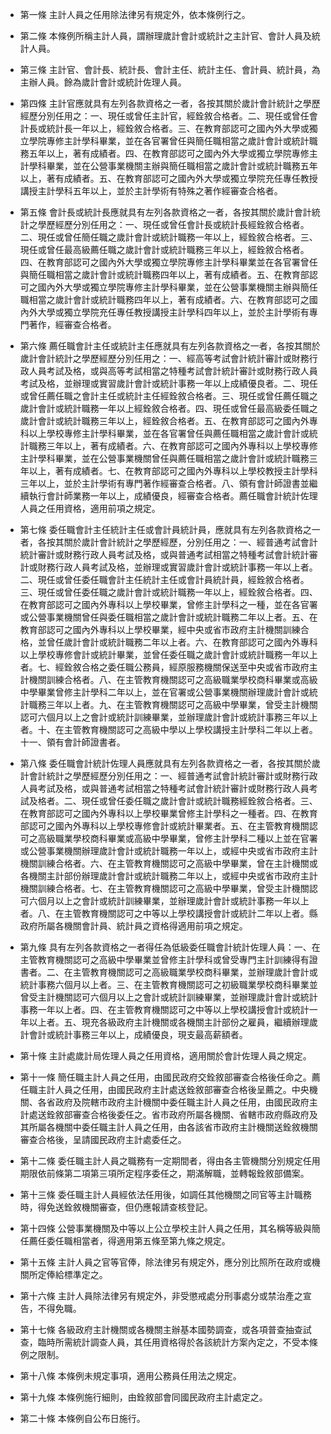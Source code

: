 * 第一條 主計人員之任用除法律另有規定外，依本條例行之。

* 第二條 本條例所稱主計人員，謂辦理歲計會計或統計之主計官、會計人員及統計人員。

* 第三條 主計官、會計長、統計長、會計主任、統計主任、會計員、統計員，為主辦人員。餘為歲計會計或統計佐理人員。

* 第四條 主計官應就具有左列各款資格之一者，各按其關於歲計會計統計之學歷經歷分別任用之：一、現任或曾任主計官，經銓敘合格者。二、現任或曾任會計長或統計長一年以上，經銓敘合格者。三、在教育部認可之國內外大學或獨立學院專修主計學科畢業，並在各官署曾任與簡任職相當之歲計會計或統計職務五年以上，著有成績者。四、在教育部認可之國內外大學或獨立學院專修主計學科畢業，並在公營事業機關主辦與簡任職相當之歲計會計或統計職務五年以上，著有成績者。五、在教育部認可之國內外大學或獨立學院充任專任教授講授主計學科五年以上，並於主計學術有特殊之著作經審查合格者。

* 第五條 會計長或統計長應就具有左列各款資格之一者，各按其關於歲計會計統計之學歷經歷分別任用之：一、現任或曾任會計長或統計長經銓敘合格者。二、現任或曾任簡任職之歲計會計或統計職務一年以上，經銓敘合格者。三、現任或曾任最高級薦任職之歲計會計或統計職務三年以上，經銓敘合格者。四、在教育部認可之國內外大學或獨立學院專修主計學科畢業並在各官署曾任與簡任職相當之歲計會計或統計職務四年以上，著有成績者。五、在教育部認可之國內外大學或獨立學院專修主計學科畢業，並在公營事業機關主辦與簡任職相當之歲計會計或統計職務四年以上，著有成績者。六、在教育部認可之國內外大學或獨立學院充任專任教授講授主計學科四年以上，並於主計學術有專門著作，經審查合格者。

* 第六條 薦任職會計主任或統計主任應就具有左列各款資格之一者，各按其關於歲計會計統計之學歷經歷分別任用之：一、經高等考試會計統計審計或財務行政人員考試及格，或與高等考試相當之特種考試會計統計審計或財務行政人員考試及格，並辦理或實習歲計會計或統計事務一年以上成績優良者。二、現任或曾任薦任職之會計主任或統計主任經銓敘合格者。三、現任或曾任薦任職之歲計會計或統計職務一年以上經銓敘合格者。四、現任或曾任最高級委任職之歲計會計或統計職務三年以上，經銓敘合格者。五、在教育部認可之國內外專科以上學校專修主計學科畢業，並在各官署曾任與薦任職相當之歲計會計或統計職務三年以上，著有成績者。六、在教育部認可之國內外專科以上學校專修主計學科畢業，並在公營事業機關曾任與薦任職相當之歲計會計或統計職務三年以上，著有成績者。七、在教育部認可之國內外專科以上學校教授主計學科三年以上，並於主計學術有專門著作經審查合格者。八、領有會計師證書並繼續執行會計師業務一年以上，成績優良，經審查合格者。薦任職會計統計佐理人員之任用資格，適用前項之規定。

* 第七條 委任職會計主任統計主任或會計員統計員，應就具有左列各款資格之一者，各按其關於歲計會計統計之學歷經歷，分別任用之：一、經普通考試會計統計審計或財務行政人員考試及格，或與普通考試相當之特種考試會計統計審計或財務行政人員考試及格，並辦理或實習歲計會計或統計事務一年以上者。二、現任或曾任委任職會計主任統計主任或會計員統計員，經銓敘合格者。三、現任或曾任委任職之歲計會計或統計職務一年以上，經銓敘合格者。四、在教育部認可之國內外專科以上學校畢業，曾修主計學科之一種，並在各官署或公營事業機關曾任與委任職相當之歲計會計或統計職務二年以上者。五、在教育部認可之國內外專科以上學校畢業，經中央或省市政府主計機關訓練合格，並曾任歲計會計或統計職務二年以上者。六、在教育部認可之國內外專科以上學校專修會計或統計畢業，並曾任委任職之歲計會計或統計職務一年以上者。七、經銓敘合格之委任職公務員，經原服務機關保送至中央或省市政府主計機關訓練合格者。八、在主管教育機關認可之高級職業學校商科畢業或高級中學畢業曾修主計學科二年以上，並在官署或公營事業機關辦理歲計會計或統計職務三年以上者。九、在主管教育機關認可之高級中學畢業，曾受主計機關認可六個月以上之會計或統計訓練畢業，並辦理歲計會計或統計事務三年以上者。十、在主管教育機關認可之高級中學以上學校講授主計學科二年以上者。十一、領有會計師證書者。

* 第八條 委任職會計統計佐理人員應就具有左列各款資格之一者，各按其關於歲計會計統計之學歷經歷分別任用之：一、經普通考試會計統計審計或財務行政人員考試及格，或與普通考試相當之特種考試會計統計審計或財務行政人員考試及格者。二、現任或曾任委任職之歲計會計或統計職務經銓敘合格者。三、在教育部認可之國內外專科以上學校畢業曾修主計學科之一種者。四、在教育部認可之國內外專科以上學校專修會計或統計畢業者。五、在主管教育機關認可之高級職業學校商科畢業或高級中學畢業，曾修主計學科二種以上並在官署或公營事業機關辦理歲計會計或統計職務一年以上，或經中央或省市政府主計機關訓練合格者。六、在主管教育機關認可之高級中學畢業，曾在主計機關或各機關主計部份辦理歲計會計或統計職務二年以上，或經中央或省市政府主計機關訓練合格者。七、在主管教育機關認可之高級中學畢業，曾受主計機關認可六個月以上之會計或統計訓練畢業，並辦理歲計會計或統計事務一年以上者。八、在主管教育機關認可之中等以上學校講授會計或統計二年以上者。縣政府所屬各機關會計員、統計員之資格得適用前項之規定。

* 第九條 具有左列各款資格之一者得任為低級委任職會計統計佐理人員：一、在主管教育機關認可之高級中學畢業並曾修主計學科或曾受專門主計訓練得有證書者。二、在主管教育機關認可之高級職業學校商科畢業，並辦理歲計會計或統計事務六個月以上者。三、在主管教育機關認可之初級職業學校商科畢業並曾受主計機關認可六個月以上之會計或統計訓練畢業，並辦理歲計會計或統計事務一年以上者。四、在主管教育機關認可之中等以上學校講授會計或統計一年以上者。五、現充各級政府主計機關或各機關主計部份之雇員，繼續辦理歲計會計或統計事務三年以上，成績優良，現支最高薪額者。

* 第十條 主計處歲計局佐理人員之任用資格，適用關於會計佐理人員之規定。

* 第十一條 簡任職主計人員之任用，由國民政府交銓敘部審查合格後任命之。薦任職主計人員之任用，由國民政府主計處送銓敘部審查合格後呈薦之。中央機關、各省政府及院轄市政府主計機關中委任職主計人員之任用，由國民政府主計處送銓敘部審查合格後委任之。省市政府所屬各機關、省轄市政府縣政府及其所屬各機關中委任職主計人員之任用，由各該省市政府主計機關送銓敘機關審查合格後，呈請國民政府主計處委任之。

* 第十二條 委任職主計人員之職務有一定期間者，得由各主管機關分別規定任用期限依前條第二項第三項所定程序委任之，期滿解職，並轉報銓敘部備案。

* 第十三條 委任職主計人員經依法任用後，如調任其他機關之同官等主計職務時，得免送銓敘機關審查，但仍應報請查核登記。

* 第十四條 公營事業機關及中等以上公立學校主計人員之任用，其名稱等級與簡任薦任委任職相當者，得適用第五條至第九條之規定。

* 第十五條 主計人員之官等官俸，除法律另有規定外，應分別比照所在政府或機關所定俸給標準定之。

* 第十六條 主計人員除法律另有規定外，非受懲戒處分刑事處分或禁治產之宣告，不得免職。

* 第十七條 各級政府主計機關或各機關主辦基本國勢調查，或各項普查抽查試查，臨時所需統計調查人員，其任用資格得於各該統計方案內定之，不受本條例之限制。

* 第十八條 本條例未規定事項，適用公務員任用法之規定。

* 第十九條 本條例施行細則，由銓敘部會同國民政府主計處定之。

* 第二十條 本條例自公布日施行。

